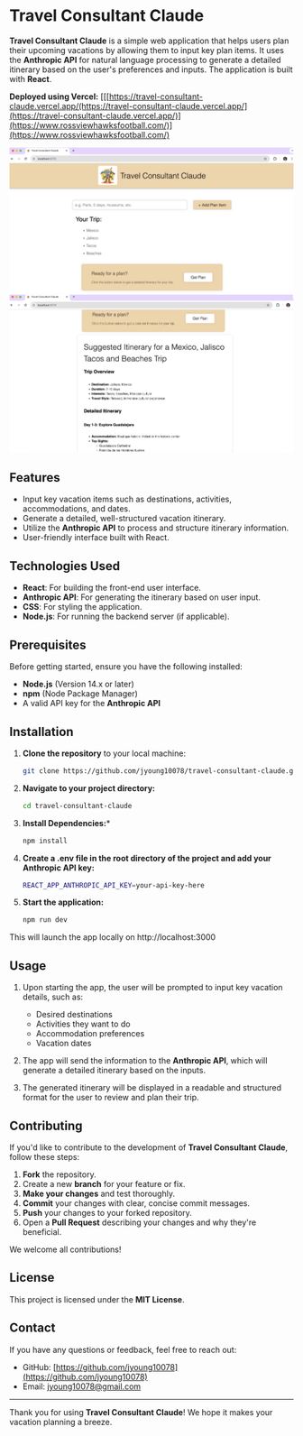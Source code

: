 # Travel Consultant Claude

**Travel Consultant Claude** is a simple web application that helps users plan their upcoming vacations by allowing them to input key plan items. It uses the **Anthropic API** for natural language processing to generate a detailed itinerary based on the user's preferences and inputs. The application is built with **React**.

**Deployed using Vercel:** [[[https://travel-consultant-claude.vercel.app/(https://travel-consultant-claude.vercel.app/](https://travel-consultant-claude.vercel.app/)](https://www.rossviewhawksfootball.com/)](https://www.rossviewhawksfootball.com/)

![Main Screen](images/mainscreen.png)
![Travel Plans](images/travelplans.png)

## Features

- Input key vacation items such as destinations, activities, accommodations, and dates.
- Generate a detailed, well-structured vacation itinerary.
- Utilize the **Anthropic API** to process and structure itinerary information.
- User-friendly interface built with React.

## Technologies Used

- **React**: For building the front-end user interface.
- **Anthropic API**: For generating the itinerary based on user input.
- **CSS**: For styling the application.
- **Node.js**: For running the backend server (if applicable).
  
## Prerequisites

Before getting started, ensure you have the following installed:

- **Node.js** (Version 14.x or later)
- **npm** (Node Package Manager)
- A valid API key for the **Anthropic API**

## Installation

1. **Clone the repository** to your local machine:

   ```bash
   git clone https://github.com/jyoung10078/travel-consultant-claude.git
   ```

2. **Navigate to your project directory:**

    ```bash
    cd travel-consultant-claude
    ```

3. **Install Dependencies:***

    ```bash
    npm install
    ```

4. **Create a .env file in the root directory of the project and add your Anthropic API key:**

    ```bash
    REACT_APP_ANTHROPIC_API_KEY=your-api-key-here
    ```

5. **Start the application:**

    ```bash
    npm run dev
    ```
This will launch the app locally on http://localhost:3000

## Usage

1. Upon starting the app, the user will be prompted to input key vacation details, such as:
   - Desired destinations
   - Activities they want to do
   - Accommodation preferences
   - Vacation dates

2. The app will send the information to the **Anthropic API**, which will generate a detailed itinerary based on the inputs.

3. The generated itinerary will be displayed in a readable and structured format for the user to review and plan their trip.

## Contributing

If you'd like to contribute to the development of **Travel Consultant Claude**, follow these steps:

1. **Fork** the repository.
2. Create a new **branch** for your feature or fix.
3. **Make your changes** and test thoroughly.
4. **Commit** your changes with clear, concise commit messages.
5. **Push** your changes to your forked repository.
6. Open a **Pull Request** describing your changes and why they're beneficial.

We welcome all contributions!

## License

This project is licensed under the **MIT License**.

## Contact

If you have any questions or feedback, feel free to reach out:

- GitHub: [https://github.com/jyoung10078](https://github.com/jyoung10078)
- Email: jyoung10078@gmail.com

---

Thank you for using **Travel Consultant Claude**! We hope it makes your vacation planning a breeze.


   
